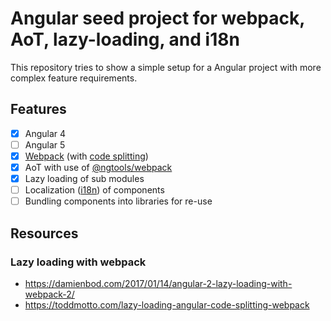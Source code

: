 # Angular seed project for webpack, AoT, lazy-loading, and i18n

This repository tries to show a simple setup for a Angular project with more complex feature requirements.

## Features

- [x] Angular 4
- [ ] Angular 5
- [x] [Webpack](https://webpack.js.org) (with [code splitting](https://webpack.js.org/guides/code-splitting/))
- [x] AoT with use of [@ngtools/webpack](https://github.com/angular/angular-cli/tree/master/packages/%40ngtools/webpack)
- [x] Lazy loading of sub modules
- [ ] Localization ([i18n](https://angular.io/guide/i18n)) of components
- [ ] Bundling components into libraries for re-use

## Resources

### Lazy loading with webpack

- https://damienbod.com/2017/01/14/angular-2-lazy-loading-with-webpack-2/
- https://toddmotto.com/lazy-loading-angular-code-splitting-webpack

